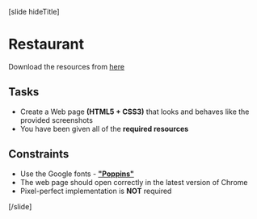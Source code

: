 [slide hideTitle]

# Restaurant

Download the resources from [here](https://videos.softuni.org/resources/HTML-CSS/Final-Exam/Exam-Resources.zip)

## Tasks
* Create a Web page **(HTML5 + CSS3)** that looks and behaves like the provided screenshots
* You have been given all of the **required resources**

## Constraints
* Use the Google fonts - [**"Poppins"**](https://fonts.google.com/specimen/Poppins)
* The web page should open correctly in the latest version of Chrome
* Pixel-perfect implementation is **NOT** required

[/slide]